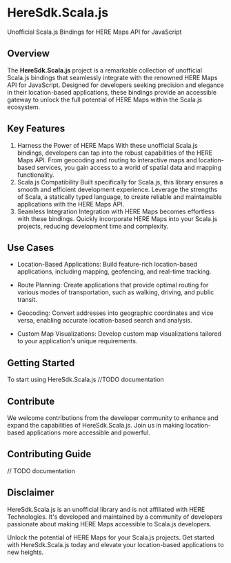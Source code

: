 # HereSdk.Scala.js
Unofficial Scala.js Bindings for HERE Maps API for JavaScript
## Overview
The **HereSdk.Scala.js** project is a remarkable collection of unofficial Scala.js bindings that seamlessly integrate with the renowned HERE Maps API for JavaScript. Designed for developers seeking precision and elegance in their location-based applications, these bindings provide an accessible gateway to unlock the full potential of HERE Maps within the Scala.js ecosystem.

## Key Features
1. Harness the Power of HERE Maps
  With these unofficial Scala.js bindings, developers can tap into the robust capabilities of the HERE Maps API. From geocoding and routing to interactive maps and location-based services, you gain access to a world of spatial data and mapping functionality.
1. Scala.js Compatibility
   Built specifically for Scala.js, this library ensures a smooth and efficient development experience. Leverage the strengths of Scala, a statically typed language, to create reliable and maintainable applications with the HERE Maps API.
1. Seamless Integration
   Integration with HERE Maps becomes effortless with these bindings. Quickly incorporate HERE Maps into your Scala.js projects, reducing development time and complexity.

## Use Cases

- Location-Based Applications: Build feature-rich location-based applications, including mapping, geofencing, and real-time tracking.

- Route Planning: Create applications that provide optimal routing for various modes of transportation, such as walking, driving, and public transit.

- Geocoding: Convert addresses into geographic coordinates and vice versa, enabling accurate location-based search and analysis.

- Custom Map Visualizations: Develop custom map visualizations tailored to your application's unique requirements.

## Getting Started
To start using HereSdk.Scala.js //TODO documentation

## Contribute

We welcome contributions from the developer community to enhance and expand the capabilities of HereSdk.Scala.js. Join us in making location-based applications more accessible and powerful.

## Contributing Guide
// TODO documentation

## Disclaimer

HereSdk.Scala.js is an unofficial library and is not affiliated with HERE Technologies. It's developed and maintained by a community of developers passionate about making HERE Maps accessible to Scala.js developers.

Unlock the potential of HERE Maps for your Scala.js projects. Get started with HereSdk.Scala.js today and elevate your location-based applications to new heights.
